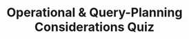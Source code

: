 ---
layout: quiz
title: "Operational & Query-Planning Considerations Quiz"
questions:
  - q: "Which consistency level provides the most up-to-date (strongest) read guarantees at the potential cost of higher latency or reduced availability?"
    options:
      - "Eventual consistency"
      - "Strong consistency"
      - "Causal consistency"
      - "Timeline consistency"
    answer: 1

  - q: "In a cluster with a replication factor of 5, how many replicas must acknowledge a write for the operation to succeed at the “quorum” consistency level?"
    options:
      - "3"
      - "5"
      - "4"
      - "2"
    answer: 0

  - q: "What is a potential effect of replication lag on queries using a secondary index on a read replica?"
    options:
      - "It will have no effect; the query returns the latest data."
      - "It may cause the database to error or crash."
      - "It might return stale or out-of-date results due to the lagging index."
      - "It triggers an automatic redirect of the query to the primary node."
    answer: 2

  - q: "Which scenario could cause a query planner to perform a full table scan despite an index being available on the table?"
    options:
      - "The database server is under heavy CPU load at query time."
      - "The query's filter matches most of the table's rows."
      - "The table has multiple indexes defined on it."
      - "The index is on an integer column instead of a text column."
    answer: 1

  - q: "Which of the following describes a “ghost table” approach to performing an online schema change?"
    options:
      - "Create a new table with the desired schema, copy data gradually into it, then swap it in as the live table with minimal downtime."
      - "Lock the original table and apply the schema changes directly, blocking writes until the operation completes."
      - "Take the database offline, drop the original table, and recreate it with the new schema during a maintenance window."
      - "Apply the schema change on a standby replica, then promote that replica to primary once the change is complete."
    answer: 0

  - q: "What does the “p99 latency” metric represent in database performance monitoring?"
    options:
      - "The average latency of the slowest 1% of queries."
      - "The time it takes to execute 99 queries in a row."
      - "The 99th percentile query latency (the time within which 99% of queries finish)."
      - "The percentage of queries that complete within 99 milliseconds."
    answer: 2

  - q: "Which AWS service provides an interactive dashboard for database performance (showing load, top SQL queries, and wait events)?"
    options:
      - "AWS X-Ray"
      - "Amazon CloudWatch"
      - "AWS CloudTrail"
      - "Amazon RDS Performance Insights"
    answer: 3

  - q: "What is the purpose of DynamoDB’s “adaptive capacity” feature?"
    options:
      - "To automatically boost throughput capacity for partitions that receive disproportionate traffic."
      - "To replicate data across multiple regions for disaster recovery."
      - "To automatically split a partition when its data volume exceeds a threshold."
      - "To compress infrequently accessed data to reduce storage costs."
    answer: 0

  - q: "In a high-availability database cluster, which measure can help prevent a “split-brain” scenario during failover?"
    options:
      - "Rely solely on updating DNS entries to redirect clients to the new primary."
      - "Permit both the old primary and new primary to accept writes briefly to avoid downtime."
      - "Assume the original primary will automatically shut down if it loses connectivity."
      - "Use a quorum-based consensus mechanism to elect a single primary leader."
    answer: 3

  - q: "Which is an advantage of point-in-time recovery (PITR) compared to relying solely on periodic full backups?"
    options:
      - "It eliminates the need to take any full backups of the database."
      - "It allows restoring the database to a specific moment between full backups, minimizing potential data loss."
      - "It significantly reduces the time required to restore a large database from scratch."
      - "It requires no additional storage space beyond the normal backup files."
    answer: 1

  - q: "Which of the following is NOT typically a factor when planning database capacity?"
    options:
      - "Storage IOPS (input/output operations per second) capacity"
      - "Maximum number of concurrent connections"
      - "Programming language used for the application"
      - "Available memory for the database working set"
    answer: 2

  - q: "In a distributed database, what does “timeline consistency” ensure?"
    options:
      - "All replicas apply every write in exactly the same order at the same time."
      - "It is basically the same as eventual consistency, allowing some stale reads."
      - "Any replica can serve reads with no guarantee of ordering between updates."
      - "Once a client has seen a new write, it will never see an earlier state of the data afterward."
    answer: 3

  - q: "In the context of an online schema migration, what does the “dual-write backfill” strategy entail?"
    options:
      - "Writing to both the old schema (or table) and the new schema concurrently while backfilling data to keep them in sync."
      - "Using a two-phase commit to ensure each write is durably stored in multiple locations."
      - "Running two separate database systems in parallel and merging the data after migration."
      - "Duplicating all read queries against both the old and new schema to compare results for consistency."
    answer: 0

  - q: "What is the purpose of a database slow query log?"
    options:
      - "To log every query that runs on the database for auditing."
      - "To record queries that take longer than a defined threshold to execute, for performance analysis."
      - "To automatically identify and optimize queries that are running slowly."
      - "To keep a record of all errors encountered during query execution."
    answer: 1

  - q: "Amazon Aurora is designed for high availability. Which aspect of Aurora’s architecture enables a rapid failover when the primary instance fails?"
    options:
      - "It keeps a fully synchronized standby database instance in a different region at all times."
      - "It runs on a serverless platform that can restart instantly on failure."
      - "It offloads writes to the application tier during failover to avoid downtime."
      - "Its compute nodes share a distributed storage layer, allowing a new instance to quickly take over using the same data."
    answer: 3
---